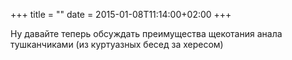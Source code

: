 +++
title = ""
date = 2015-01-08T11:14:00+02:00
+++

Ну давайте теперь обсуждать преимущества щекотания анала тушканчиками (из куртуазных бесед за хересом)


